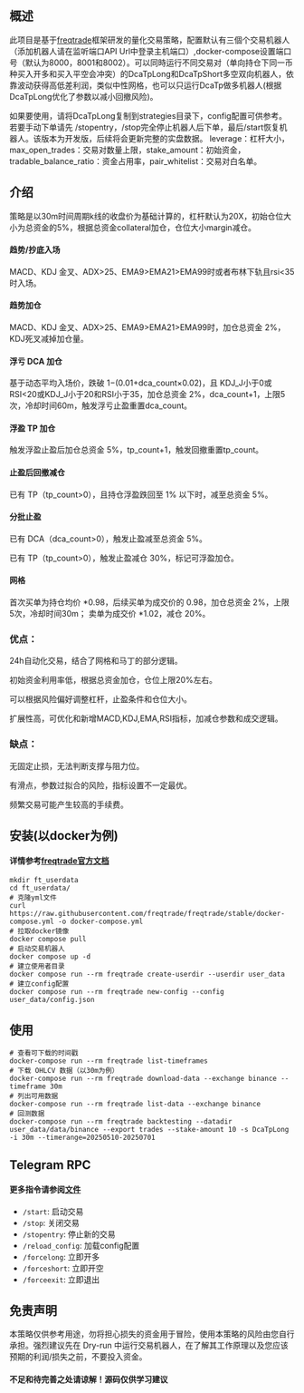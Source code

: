 ## 概述

此项目是基于[freqtrade](https://www.freqtrade.io/en/stable/)框架研发的量化交易策略，配置默认有三個个交易机器人（添加机器人请在监听端口API Url中登录主机端口）,docker-compose设置端口号（默认为8000，8001和8002）。可以同時运行不同交易对（单向持仓下同一币种买入开多和买入平空会冲突）的DcaTpLong和DcaTpShort多空双向机器人，依靠波动获得高低差利润，类似中性网格，也可以只运行DcaTp做多机器人(根据DcaTpLong优化了参数以减小回撤风险)。


如果要使用，请将DcaTpLong复制到strategies目录下，config配置可供参考。若要手动下单请先 /stopentry，/stop完全停止机器人后下单，最后/start恢复机器人。该版本为开发版，后续将会更新完整的实盘数据。 leverage：杠杆大小，max_open_trades：交易对数量上限，stake_amount：初始资金，tradable_balance_ratio：资金占用率，pair_whitelist：交易对白名单。


## 介绍

策略是以30m时间周期k线的收盘价为基础计算的，杠杆默认为20X，初始仓位大小为总资金的5%，根据总资金collateral加仓，仓位大小margin减仓。

#### 趋势/抄底入场

MACD、KDJ 金叉、ADX>25、EMA9>EMA21>EMA99时或者布林下轨且rsi<35时入场。

#### 趋势加仓

MACD、KDJ 金叉、ADX>25、EMA9>EMA21>EMA99时，加仓总资金 2%，KDJ死叉减掉加仓量。

#### 浮亏 DCA 加仓

基于动态平均入场价，跌破 1−(0.01+dca_count×0.02)，且 KDJ_J小于0或RSI<20或KDJ_J小于20和RSI小于35，加仓总资金 2%，dca_count+1，上限5次，冷却时间60m，触发浮亏止盈重置dca_count。

#### 浮盈 TP 加仓

触发浮盈止盈后加仓总资金 5%，tp_count+1，触发回撤重置tp_count。

#### 止盈后回撤减仓

已有 TP（tp_count>0），且持仓浮盈跌回至 1% 以下时，减至总资金 5%。

#### 分批止盈

已有 DCA（dca_count>0），触发止盈减至总资金 5%。

已有 TP（tp_count>0），触发止盈减仓 30%，标记可浮盈加仓。

#### 网格
首次买单为持仓均价 *0.98，后续买单为成交价的 0.98，加仓总资金 2%，上限 5次，冷却时间30m；
卖单为成交价 *1.02，减仓 20%。


### 优点：

24h自动化交易，结合了网格和马丁的部分逻辑。

初始资金利用率低，根据总资金加仓，仓位上限20%左右。

可以根据风险偏好调整杠杆，止盈条件和仓位大小。

扩展性高，可优化和新增MACD,KDJ,EMA,RSI指标，加减仓参数和成交逻辑。

### 缺点：

无固定止损，无法判断支撑与阻力位。

有滑点，参数过拟合的风险，指标设置不一定最优。

频繁交易可能产生较高的手续费。


## 安装(以docker为例)

#### 详情参考[freqtrade官方文档](https://www.freqtrade.io/en/stable/docker_quickstart/)

```
mkdir ft_userdata
cd ft_userdata/
# 克隆yml文件
curl https://raw.githubusercontent.com/freqtrade/freqtrade/stable/docker-compose.yml -o docker-compose.yml
# 拉取docker镜像
docker compose pull
# 启动交易机器人
docker compose up -d
# 建立使用者目录
docker compose run --rm freqtrade create-userdir --userdir user_data
# 建立config配置
docker compose run --rm freqtrade new-config --config user_data/config.json
```

## 使用
```
# 查看可下载的时间戳
docker-compose run --rm freqtrade list-timeframes
# 下载 OHLCV 数据（以30m为例）
docker-compose run --rm freqtrade download-data --exchange binance --timeframe 30m
# 列出可用数据
docker-compose run --rm freqtrade list-data --exchange binance
# 回测数据
docker-compose run --rm freqtrade backtesting --datadir user_data/data/binance --export trades --stake-amount 10 -s DcaTpLong -i 30m --timerange=20250510-20250701
```


## Telegram RPC 

#### 更多指令请参阅[文件](https://www.freqtrade.io/en/latest/telegram-usage/)

- `/start`: 启动交易
- `/stop`: 关闭交易
- `/stopentry`: 停止新的交易
- `/reload_config`: 加载config配置
- `/forcelong`: 立即开多
- `/forceshort`: 立即开空
- `/forceexit`: 立即退出


## 免责声明

本策略仅供参考用途，勿将担心损失的资金用于冒险，使用本策略的风险由您自行承担。强烈建议先在 Dry-run 中运行交易机器人，在了解其工作原理以及您应该预期的利润/损失之前，不要投入资金。

#### 不足和待完善之处请谅解！源码仅供学习建议

